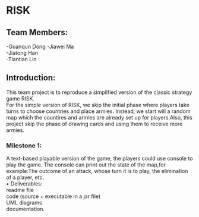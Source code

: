 # RISK

## Team Members:
-Guanqun Dong
-Jiawei Ma  
-Jiatong Han  
-Tiantian Lin  

## Introduction:
This team project is to reproduce a simplified version of the classic strategy game RISK.  
For the simple version of RISK, we skip the initial phase where players take turns to choose countries and place armies. Instead, we start will a random map which the countires and armies are already set up for players.Also, this project skip the phase of drawing cards and using them to receive more armies.

### Milestone 1:
A text-based playable version of the game, the players could use console to play the game. The console can print out the state of the map,for example:The outcome of an attack, whose turn it is to play, the elimination of a player, etc.   
• Deliverables:   
readme file   
code (source + executable in a jar file)   
UML diagrams   
documentation. 
